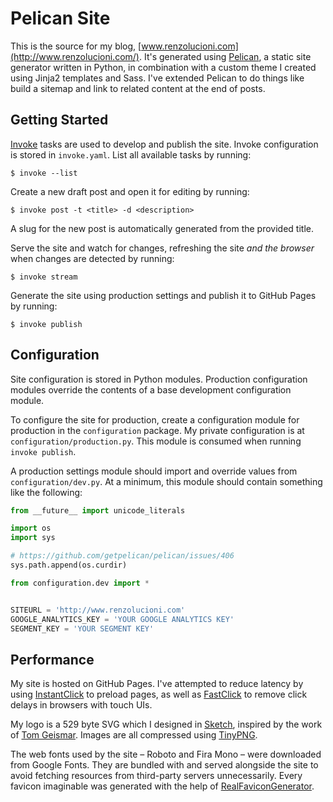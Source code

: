 # Pelican Site

This is the source for my blog, [www.renzolucioni.com](http://www.renzolucioni.com/). It's generated using [Pelican](https://github.com/getpelican/pelican), a static site generator written in Python, in combination with a custom theme I created using Jinja2 templates and Sass. I've extended Pelican to do things like build a sitemap and link to related content at the end of posts.

## Getting Started

[Invoke](https://github.com/pyinvoke/invoke) tasks are used to develop and publish the site. Invoke configuration is stored in `invoke.yaml`. List all available tasks by running:

```
$ invoke --list
```

Create a new draft post and open it for editing by running:

```
$ invoke post -t <title> -d <description>
```

A slug for the new post is automatically generated from the provided title.

Serve the site and watch for changes, refreshing the site *and the browser* when changes are detected by running:

```
$ invoke stream
```

Generate the site using production settings and publish it to GitHub Pages by running:

```
$ invoke publish
```

## Configuration

Site configuration is stored in Python modules. Production configuration modules override the contents of a base development configuration module.

To configure the site for production, create a configuration module for production in the `configuration` package. My private configuration is at `configuration/production.py`. This module is consumed when running `invoke publish`.

A production settings module should import and override values from `configuration/dev.py`. At a minimum, this module should contain something like the following:

```python
from __future__ import unicode_literals

import os
import sys

# https://github.com/getpelican/pelican/issues/406
sys.path.append(os.curdir)

from configuration.dev import *


SITEURL = 'http://www.renzolucioni.com'
GOOGLE_ANALYTICS_KEY = 'YOUR GOOGLE ANALYTICS KEY'
SEGMENT_KEY = 'YOUR SEGMENT KEY'
```

## Performance

My site is hosted on GitHub Pages. I've attempted to reduce latency by using [InstantClick](https://github.com/dieulot/instantclick) to preload pages, as well as [FastClick](https://github.com/ftlabs/fastclick) to remove click delays in browsers with touch UIs.

My logo is a 529 byte SVG which I designed in [Sketch](http://bohemiancoding.com/sketch/), inspired by the work of [Tom Geismar](http://tomgeismar.com/). Images are all compressed using [TinyPNG](https://tinypng.com/).

The web fonts used by the site &ndash; Roboto and Fira Mono &ndash; were downloaded from Google Fonts. They are bundled with and served alongside the site to avoid fetching resources from third-party servers unnecessarily. Every favicon imaginable was generated with the help of [RealFaviconGenerator](http://realfavicongenerator.net/).
